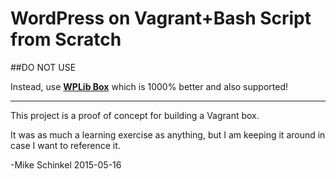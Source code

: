 # WordPress on Vagrant+Bash Script from Scratch
 
##DO NOT USE

Instead, use [**WPLib Box**](/wplib/wplib-box) which is 1000% better and also supported!
 
----
This project is a proof of concept for building a Vagrant box.  

It was as much a learning exercise as anything, but I am keeping it around in case I want to reference it.
 
 
-Mike Schinkel
2015-05-16
 
